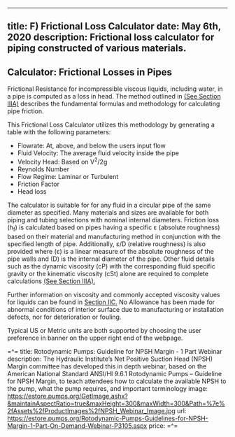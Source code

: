 -----
title: F) Frictional Loss Calculator
date: May 6th, 2020
description: Frictional loss calculator for piping constructed of various materials.
-----
## Calculator: Frictional Losses in Pipes
<friction-loss-calculator/>

Frictional Resistance for incompressible viscous liquids, including water, in a pipe is computed as a loss in head.  The method outlined in <a href="/fluid-flow-III/general.html" target="blank">(See Section IIIA)</a>  describes the fundamental formulas and methodology for calculating pipe friction.

This Frictional Loss Calculator utilizes this methodology by generating a table with the following parameters:

-	Flowrate:  At, above, and below the users input flow
-	Fluid Velocity: The average fluid velocity inside the pipe
-	Velocity Head: Based on V<sup>2</sup>/2g
-	Reynolds Number
-	Flow Regime: Laminar or Turbulent
-	Friction Factor
-	Head loss

The calculator is suitable for for any fluid in a circular pipe of the same diameter as specified. Many materials and sizes are available for both piping and tubing selections with nominal internal diameters.  Friction loss (h<sub>f</sub>) is calculated based on pipes having a specific ε (absolute roughness) based on their material and manufacturing method in conjunction with the specified length of pipe. 
Additionally, ε/D (relative roughness) is also provided where (ε) is a linear measure of the absolute roughness of the pipe walls and (D) is the internal diameter of the pipe. Other fluid details such as the dynamic viscosity (cP) with the corresponding fluid specific gravity or the kinematic viscosity (cSt) alone are required to complete calculations <a href="/fluid-flow-III/general.html" target="blank">(See Section IIIA).</a> 

Further information on viscosity and commonly accepted viscosity values for liquids can be found in <a href="/fluid-properties-II/viscosity.html" target="blank"> Section IIC.</a> No Allowance has been made for abnormal conditions of interior surface due to manufacturing or installation defects, nor for deterioration or fouling.

Typical US or Metric units are both supported by choosing the user preference in banner on the upper right end of the webpage.

=^=
title: Rotodynamic Pumps: Guideline for NPSH Margin - 1 Part Webinar
description: The Hydraulic Institute’s Net Positive Suction Head (NPSH) Margin committee has developed this in depth webinar, based on the American National Standard ANSI/HI 9.6.1 Rotodynamic Pumps – Guideline for NPSH Margin, to teach attendees how to calculate the available NPSH to the pump, what the pump requires, and important terminology
image: https://estore.pumps.org/GetImage.ashx?&maintainAspectRatio=true&maxHeight=300&maxWidth=300&Path=%7e%2fAssets%2fProductImages%2fNPSH_Webinar_Image.jpg
url: https://estore.pumps.org/Rotodynamic-Pumps-Guidelines-for-NPSH-Margin-1-Part-On-Demand-Webinar-P3105.aspx
price:
=^=

